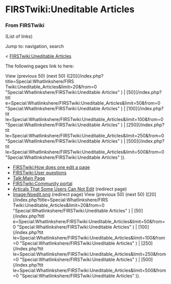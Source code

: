 # FIRSTwiki:Uneditable Articles

### From FIRSTwiki

(List of links)

Jump to: navigation, search

&lt; [FIRSTwiki:Uneditable
Articles](/index.php?title=FIRSTwiki:Uneditable_Articles&redirect=no
"FIRSTwiki:Uneditable Articles" )  

The following pages link to here:

View (previous 50) (next 50) ([20](/index.php?title=Special:Whatlinkshere/FIRS
Twiki:Uneditable_Articles&limit=20&from=0
"Special:Whatlinkshere/FIRSTwiki:Uneditable Articles" ) | [50](/index.php?titl
e=Special:Whatlinkshere/FIRSTwiki:Uneditable_Articles&limit=50&from=0
"Special:Whatlinkshere/FIRSTwiki:Uneditable Articles" ) | [100](/index.php?tit
le=Special:Whatlinkshere/FIRSTwiki:Uneditable_Articles&limit=100&from=0
"Special:Whatlinkshere/FIRSTwiki:Uneditable Articles" ) | [250](/index.php?tit
le=Special:Whatlinkshere/FIRSTwiki:Uneditable_Articles&limit=250&from=0
"Special:Whatlinkshere/FIRSTwiki:Uneditable Articles" ) | [500](/index.php?tit
le=Special:Whatlinkshere/FIRSTwiki:Uneditable_Articles&limit=500&from=0
"Special:Whatlinkshere/FIRSTwiki:Uneditable Articles" )).

  * [FIRSTwiki:How does one edit a page](FIRSTwiki:How_does_one_edit_a_page "FIRSTwiki:How does one edit a page" )
  * [FIRSTwiki:User questions](FIRSTwiki:User_questions "FIRSTwiki:User questions" )
  * [Talk:Main Page](Talk:Main_Page "Talk:Main Page" )
  * [FIRSTwiki:Community portal](FIRSTwiki:Community_portal "FIRSTwiki:Community portal" )
  * [Articals That Some Users Can Not Edit](/index.php?title=Articals_That_Some_Users_Can_Not_Edit&redirect=no "Articals That Some Users Can Not Edit" ) (redirect page) 
  * [Image:Noedit.png](/index.php?title=Image:Noedit.png&redirect=no "Image:Noedit.png" ) (redirect page) 
View (previous 50) (next 50) ([20](/index.php?title=Special:Whatlinkshere/FIRS
Twiki:Uneditable_Articles&limit=20&from=0
"Special:Whatlinkshere/FIRSTwiki:Uneditable Articles" ) | [50](/index.php?titl
e=Special:Whatlinkshere/FIRSTwiki:Uneditable_Articles&limit=50&from=0
"Special:Whatlinkshere/FIRSTwiki:Uneditable Articles" ) | [100](/index.php?tit
le=Special:Whatlinkshere/FIRSTwiki:Uneditable_Articles&limit=100&from=0
"Special:Whatlinkshere/FIRSTwiki:Uneditable Articles" ) | [250](/index.php?tit
le=Special:Whatlinkshere/FIRSTwiki:Uneditable_Articles&limit=250&from=0
"Special:Whatlinkshere/FIRSTwiki:Uneditable Articles" ) | [500](/index.php?tit
le=Special:Whatlinkshere/FIRSTwiki:Uneditable_Articles&limit=500&from=0
"Special:Whatlinkshere/FIRSTwiki:Uneditable Articles" )).

